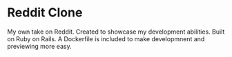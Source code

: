 # Reddit Clone

My own take on Reddit. Created to showcase my development abilities. Built on Ruby on Rails. A Dockerfile is included to make developmnent and previewing more easy.
